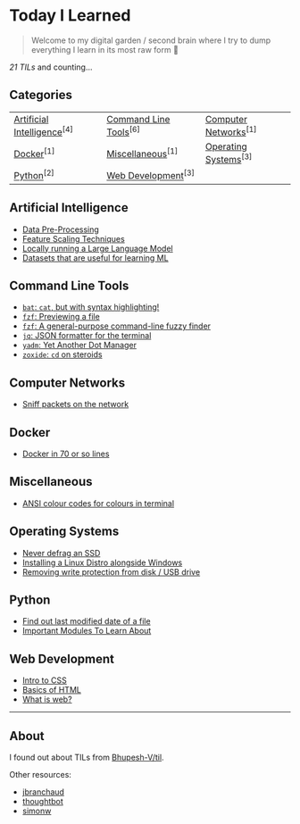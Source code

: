 # Today I Learned

> Welcome to my digital garden / second brain where I try to dump everything I learn in its most raw form 🌱

_21 TILs_ and counting...

## Categories

<table align="center"><tbody>
<tr>
<td><a href="#artificial-intelligence">Artificial Intelligence</a><sup>[4]</sup></td>
<td><a href="#command-line-tools">Command Line Tools</a><sup>[6]</sup></td>
<td><a href="#computer-networks">Computer Networks</a><sup>[1]</sup></td>
</tr>
<tr>
<td><a href="#docker">Docker</a><sup>[1]</sup></td>
<td><a href="#miscellaneous">Miscellaneous</a><sup>[1]</sup></td>
<td><a href="#operating-systems">Operating Systems</a><sup>[3]</sup></td>
</tr>
<tr>
<td><a href="#python">Python</a><sup>[2]</sup></td>
<td><a href="#web-development">Web Development</a><sup>[3]</sup></td>
</tr>
</tbody></table>

## Artificial Intelligence

- [Data Pre-Processing](./artificial-intelligence/data-pre_processing.md)
- [Feature Scaling Techniques](./artificial-intelligence/feature-scaling-techniques.md)
- [Locally running a Large Language Model](./artificial-intelligence/locally-run-an-LLM.md)
- [Datasets that are useful for learning ML](./artificial-intelligence/useful-datasets-to-learn-ML.md)

## Command Line Tools

- [`bat`: `cat`, but with syntax highlighting!](./command-line-tools/bat.md)
- [`fzf`: Previewing a file](./command-line-tools/fzf-previewing-a-file.md)
- [`fzf`: A general-purpose command-line fuzzy finder](./command-line-tools/fzf.md)
- [`jq`: JSON formatter for the terminal](./command-line-tools/jq.md)
- [`yadm`: Yet Another Dot Manager](./command-line-tools/yadm.md)
- [`zoxide`: `cd` on steroids](./command-line-tools/zoxide.md)

## Computer Networks

- [Sniff packets on the network](./computer-networks/sniff-packets-on-the-network.md)

## Docker

- [Docker in 70 or so lines](./docker/docker-in-70-or-so-lines.md)

## Miscellaneous

- [ANSI colour codes for colours in terminal](./miscellaneous/ANSI-colour-codes-for-colours-in-terminal.md)

## Operating Systems

- [Never defrag an SSD](./operating-systems/defragging-an-SSD.md)
- [Installing a Linux Distro alongside Windows](./operating-systems/installing-a-Linux-Distro-alongside-Windows.md)
- [Removing write protection from disk / USB drive](./operating-systems/removing-write-protection-from-disk.md)

## Python

- [Find out last modified date of a file](./python/find-out-last-modified-date-of-a-file.md)
- [Important Modules To Learn About](./python/important-modules-to-learn-about.md)

## Web Development

- [Intro to CSS](./web-development/css.md)
- [Basics of HTML](./web-development/html.md)
- [What is web?](./web-development/web.md)

---

## About

I found out about TILs from [Bhupesh-V/til](https://github.com/Bhupesh-V/til).

Other resources:
- [jbranchaud](https://github.com/jbranchaud/til)
- [thoughtbot](https://github.com/thoughtbot/til)
- [simonw](https://github.com/simonw/til)
